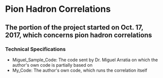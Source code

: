 # Pion Hadron Correlations

## The portion of the project started on Oct. 17, 2017, which concerns pion hadron correlations

### Technical Specifications
- Miguel_Sample_Code: The code sent by Dr. Miguel Arratia on which the author's own code is partially based on
- My_Code: The author's own code, which runs the correlation itself
